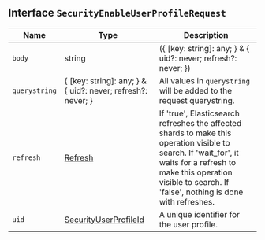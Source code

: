 ## Interface `SecurityEnableUserProfileRequest`

| Name | Type | Description |
| - | - | - |
| `body` | string | ({ [key: string]: any; } & { uid?: never; refresh?: never; }) | All values in `body` will be added to the request body. |
| `querystring` | { [key: string]: any; } & { uid?: never; refresh?: never; } | All values in `querystring` will be added to the request querystring. |
| `refresh` | [Refresh](./Refresh.md) | If 'true', Elasticsearch refreshes the affected shards to make this operation visible to search. If 'wait_for', it waits for a refresh to make this operation visible to search. If 'false', nothing is done with refreshes. |
| `uid` | [SecurityUserProfileId](./SecurityUserProfileId.md) | A unique identifier for the user profile. |
